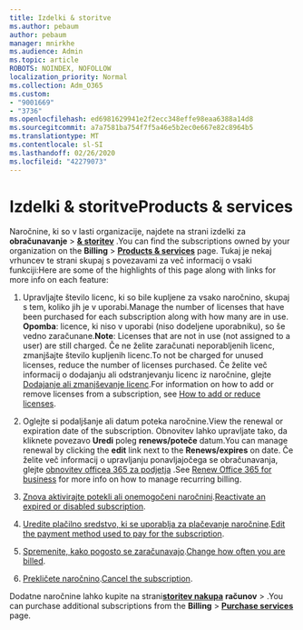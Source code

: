 ```yaml
---
title: Izdelki & storitve
ms.author: pebaum
author: pebaum
manager: mnirkhe
ms.audience: Admin
ms.topic: article
ROBOTS: NOINDEX, NOFOLLOW
localization_priority: Normal
ms.collection: Adm_O365
ms.custom:
- "9001669"
- "3736"
ms.openlocfilehash: ed6981629941e2f2ecc348effe98eaa6388a14d8
ms.sourcegitcommit: a7a7581ba754f7f5a46e5b2ec0e667e82c8964b5
ms.translationtype: MT
ms.contentlocale: sl-SI
ms.lasthandoff: 02/26/2020
ms.locfileid: "42279073"
---
```

# <a name="products--services"></a><span data-ttu-id="d717b-102">Izdelki & storitve</span><span class="sxs-lookup"><span data-stu-id="d717b-102">Products & services</span></span>

<span data-ttu-id="d717b-103">Naročnine, ki so v lasti organizacije, najdete na strani izdelki za **obračunavanje** > [**& storitev**](https://go.microsoft.com/fwlink/p/?linkid=842054) .</span><span class="sxs-lookup"><span data-stu-id="d717b-103">You can find the subscriptions owned by your organization on the **Billing** > [**Products & services**](https://go.microsoft.com/fwlink/p/?linkid=842054) page.</span></span> <span data-ttu-id="d717b-104">Tukaj je nekaj vrhuncev te strani skupaj s povezavami za več informacij o vsaki funkciji:</span><span class="sxs-lookup"><span data-stu-id="d717b-104">Here are some of the highlights of this page along with links for more info on each feature:</span></span>

1. <span data-ttu-id="d717b-105">Upravljajte število licenc, ki so bile kupljene za vsako naročnino, skupaj s tem, koliko jih je v uporabi.</span><span class="sxs-lookup"><span data-stu-id="d717b-105">Manage the number of licenses that have been purchased for each subscription along with how many are in use.</span></span>  <span data-ttu-id="d717b-106">**Opomba**: licence, ki niso v uporabi (niso dodeljene uporabniku), so še vedno zaračunane.</span><span class="sxs-lookup"><span data-stu-id="d717b-106">**Note**: Licenses that are not in use (not assigned to a user) are still charged.</span></span>  <span data-ttu-id="d717b-107">Če ne želite zaračunati neporabljenih licenc, zmanjšajte število kupljenih licenc.</span><span class="sxs-lookup"><span data-stu-id="d717b-107">To not be charged for unused licenses, reduce the number of licenses purchased.</span></span> <span data-ttu-id="d717b-108">Če želite več informacij o dodajanju ali odstranjevanju licenc iz naročnine, glejte [Dodajanje ali zmanjševanje licenc](https://docs.microsoft.com/alchemyinsights/how-to-add-or-reduce-licenses).</span><span class="sxs-lookup"><span data-stu-id="d717b-108">For information on how to add or remove licenses from a subscription, see [How to add or reduce licenses](https://docs.microsoft.com/alchemyinsights/how-to-add-or-reduce-licenses).</span></span>

2. <span data-ttu-id="d717b-109">Oglejte si podaljšanje ali datum poteka naročnine.</span><span class="sxs-lookup"><span data-stu-id="d717b-109">View the renewal or expiration date of the subscription.</span></span>  <span data-ttu-id="d717b-110">Obnovitev lahko upravljate tako, da kliknete povezavo **Uredi** poleg **renews/poteče** datum.</span><span class="sxs-lookup"><span data-stu-id="d717b-110">You can manage renewal by clicking the **edit** link next to the **Renews/expires** on date.</span></span>  <span data-ttu-id="d717b-111">Če želite več informacij o upravljanju ponavljajočega se obračunavanja, glejte [obnovitev officea 365 za podjetja](https://go.microsoft.com/fwlink/?linkid=2119216) .</span><span class="sxs-lookup"><span data-stu-id="d717b-111">See [Renew Office 365 for business](https://go.microsoft.com/fwlink/?linkid=2119216) for more info on how to manage recurring billing.</span></span>

3. <span data-ttu-id="d717b-112">[Znova aktivirajte potekli ali onemogočeni naročnini](https://go.microsoft.com/fwlink/?linkid=2117519).</span><span class="sxs-lookup"><span data-stu-id="d717b-112">[Reactivate an expired or disabled subscription](https://go.microsoft.com/fwlink/?linkid=2117519).</span></span>

4. <span data-ttu-id="d717b-113">[Uredite plačilno sredstvo, ki se uporablja za plačevanje naročnine](https://go.microsoft.com/fwlink/?linkid=2117167).</span><span class="sxs-lookup"><span data-stu-id="d717b-113">[Edit the payment method used to pay for the subscription](https://go.microsoft.com/fwlink/?linkid=2117167).</span></span>

5. <span data-ttu-id="d717b-114">[Spremenite, kako pogosto se zaračunavajo](https://go.microsoft.com/fwlink/?linkid=2119112).</span><span class="sxs-lookup"><span data-stu-id="d717b-114">[Change how often you are billed](https://go.microsoft.com/fwlink/?linkid=2119112).</span></span>

6. <span data-ttu-id="d717b-115">[Prekličete naročnino](https://go.microsoft.com/fwlink/?linkid=2119113).</span><span class="sxs-lookup"><span data-stu-id="d717b-115">[Cancel the subscription](https://go.microsoft.com/fwlink/?linkid=2119113).</span></span>

<span data-ttu-id="d717b-116">Dodatne naročnine lahko kupite na strani[**storitev nakupa**](https://go.microsoft.com/fwlink/p/?linkid=868433) **računov** > .</span><span class="sxs-lookup"><span data-stu-id="d717b-116">You can purchase additional subscriptions from the **Billing** > [**Purchase services**](https://go.microsoft.com/fwlink/p/?linkid=868433) page.</span></span>
